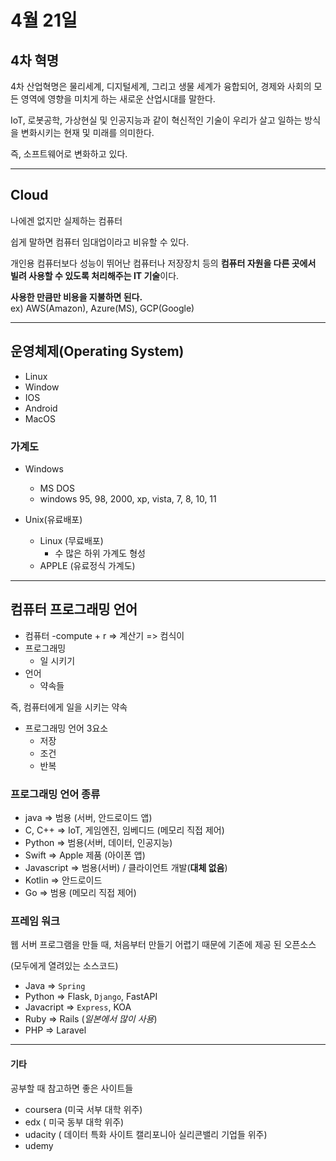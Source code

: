 # 4월 21일

## 4차 혁명
4차 산업혁명은 물리세계, 디지털세계, 그리고 생물 세계가 융합되어, 경제와 사회의 모든 영역에 영향을 미치게 하는 새로운 산업시대를 말한다.

IoT, 로봇공학, 가상현실 및 인공지능과 같이 혁신적인 기술이 우리가 살고 일하는 방식을 변화시키는 현재 및 미래를 의미한다.

즉, 소프트웨어로 변화하고 있다.

---

## Cloud

나에겐 없지만 실제하는 컴퓨터

쉽게 말하면 컴퓨터 임대업이라고 비유할 수 있다.

개인용 컴퓨터보다 성능이 뛰어난 컴퓨터나 저장장치 등의 **컴퓨터 자원을 다른 곳에서 빌려 사용할 수 있도록 처리해주는 IT 기술**이다. 

**사용한 만큼만 비용을 지불하면 된다.**  
ex) AWS(Amazon), Azure(MS), GCP(Google)

---

## 운영체제(Operating System)
 - Linux
 - Window
 - IOS
 - Android
 - MacOS
  
### 가계도
- Windows
  - MS DOS
  - windows 95, 98, 2000, xp, vista, 7, 8, 10, 11

- Unix(유료배포)
  - Linux (무료배포)
    - 수 많은 하위 가계도 형성
  - APPLE (유료정식 가계도)

---

## 컴퓨터 프로그래밍 언어
- 컴퓨터
    -compute + r => 계산기 => 컴식이
- 프로그래밍 
  - 일 시키기
- 언어
  -  약속들

즉, 컴퓨터에게 일을 시키는 약속

- 프로그래밍 언어 3요소
  - 저장
  - 조건
  - 반복

### 프로그래밍 언어 종류
- java => 범용 (서버, 안드로이드 앱)
- C, C++ => IoT, 게임엔진, 임베디드 (메모리 직접 제어)
- Python => 범용(서버, 데이터, 인공지능)
- Swift => Apple 제품 (아이폰 앱)
- Javascript => 범용(서버) / 클라이언트 개발(**대체 없음**)
- Kotlin => 안드로이드
- Go => 범용 (메모리 직접 제어)
  
### 프레임 워크
웹 서버 프로그램을 만들 때, 처음부터 만들기 어렵기 때문에 기존에 제공 된 오픈소스

(모두에게 열려있는 소스코드)

- Java => `Spring`
- Python => Flask, `Django`, FastAPI
- Javacript => `Express`, KOA
- Ruby => Rails (*일본에서 많이 사용*)
- PHP => Laravel

---

#### 기타 
공부할 때 참고하면 좋은 사이트들

- coursera (미국 서부 대학 위주)
- edx ( 미국 동부 대학 위주)
- udacity ( 데이터 특화 사이트 캘리포니아 실리콘밸리 기업들 위주)
- udemy